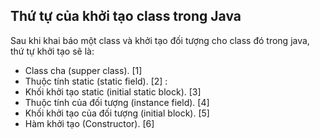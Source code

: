 
## Thứ tự của khởi tạo class trong Java
Sau khi khai báo một class và khởi tạo đối tượng cho class đó trong java, thứ tự khởi tạo sẽ là:

- Class cha (supper class). [1]
- Thuộc tính static (static field). [2] : 
- Khối khởi tạo static (initial static block). [3] 
- Thuộc tính của đối tượng (instance field). [4]
- Khối khởi tạo của đối tượng (initial block). [5]
- Hàm khởi tạo (Constructor). [6]



